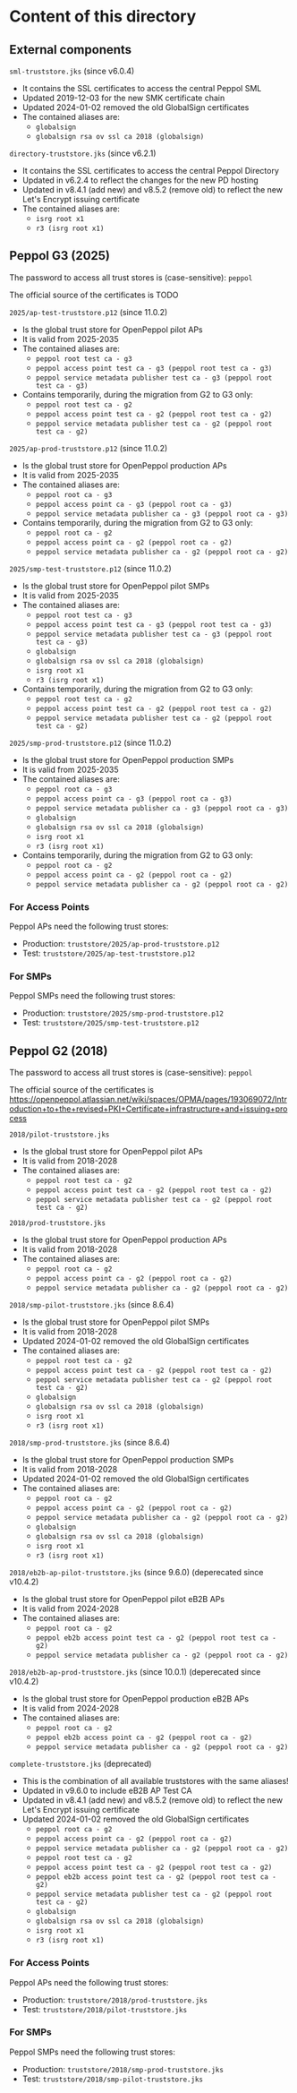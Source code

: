 # Content of this directory

## External components

`sml-truststore.jks` (since v6.0.4)
* It contains the SSL certificates to access the central Peppol SML
* Updated 2019-12-03 for the new SMK certificate chain
* Updated 2024-01-02 removed the old GlobalSign certificates
* The contained aliases are:
    * `globalsign`
    * `globalsign rsa ov ssl ca 2018 (globalsign)`

`directory-truststore.jks` (since v6.2.1)
* It contains the SSL certificates to access the central Peppol Directory
* Updated in v6.2.4 to reflect the changes for the new PD hosting
* Updated in v8.4.1 (add new) and v8.5.2 (remove old) to reflect the new Let's Encrypt issuing certificate
* The contained aliases are:
    * `isrg root x1`
    * `r3 (isrg root x1)`
    
## Peppol G3 (2025)

The password to access all trust stores is (case-sensitive): `peppol`

The official source of the certificates is TODO

`2025/ap-test-truststore.p12` (since 11.0.2)
* Is the global trust store for OpenPeppol pilot APs
* It is valid from 2025-2035
* The contained aliases are:
    * `peppol root test ca - g3`
    * `peppol access point test ca - g3 (peppol root test ca - g3)`
    * `peppol service metadata publisher test ca - g3 (peppol root test ca - g3)`
* Contains temporarily, during the migration from G2 to G3 only:    
    * `peppol root test ca - g2`
    * `peppol access point test ca - g2 (peppol root test ca - g2)`
    * `peppol service metadata publisher test ca - g2 (peppol root test ca - g2)`

`2025/ap-prod-truststore.p12` (since 11.0.2)
* Is the global trust store for OpenPeppol production APs
* It is valid from 2025-2035
* The contained aliases are:
    * `peppol root ca - g3`
    * `peppol access point ca - g3 (peppol root ca - g3)`
    * `peppol service metadata publisher ca - g3 (peppol root ca - g3)`
* Contains temporarily, during the migration from G2 to G3 only:    
    * `peppol root ca - g2`
    * `peppol access point ca - g2 (peppol root ca - g2)`
    * `peppol service metadata publisher ca - g2 (peppol root ca - g2)`

`2025/smp-test-truststore.p12` (since 11.0.2)
* Is the global trust store for OpenPeppol pilot SMPs
* It is valid from 2025-2035
* The contained aliases are:
    * `peppol root test ca - g3`
    * `peppol access point test ca - g3 (peppol root test ca - g3)`
    * `peppol service metadata publisher test ca - g3 (peppol root test ca - g3)`
    * `globalsign`
    * `globalsign rsa ov ssl ca 2018 (globalsign)`
    * `isrg root x1`
    * `r3 (isrg root x1)`
* Contains temporarily, during the migration from G2 to G3 only:    
    * `peppol root test ca - g2`
    * `peppol access point test ca - g2 (peppol root test ca - g2)`
    * `peppol service metadata publisher test ca - g2 (peppol root test ca - g2)`

`2025/smp-prod-truststore.p12` (since 11.0.2)
* Is the global trust store for OpenPeppol production SMPs
* It is valid from 2025-2035
* The contained aliases are:
    * `peppol root ca - g3`
    * `peppol access point ca - g3 (peppol root ca - g3)`
    * `peppol service metadata publisher ca - g3 (peppol root ca - g3)`
    * `globalsign`
    * `globalsign rsa ov ssl ca 2018 (globalsign)`
    * `isrg root x1`
    * `r3 (isrg root x1)`
* Contains temporarily, during the migration from G2 to G3 only:    
    * `peppol root ca - g2`
    * `peppol access point ca - g2 (peppol root ca - g2)`
    * `peppol service metadata publisher ca - g2 (peppol root ca - g2)`

### For Access Points

Peppol APs need the following trust stores:
* Production: `truststore/2025/ap-prod-truststore.p12`
* Test: `truststore/2025/ap-test-truststore.p12`

### For SMPs

Peppol SMPs need the following trust stores:
* Production: `truststore/2025/smp-prod-truststore.p12`
* Test: `truststore/2025/smp-test-truststore.p12`
    
## Peppol G2 (2018)

The password to access all trust stores is (case-sensitive): `peppol`

The official source of the certificates is https://openpeppol.atlassian.net/wiki/spaces/OPMA/pages/193069072/Introduction+to+the+revised+PKI+Certificate+infrastructure+and+issuing+process

`2018/pilot-truststore.jks`
* Is the global trust store for OpenPeppol pilot APs
* It is valid from 2018-2028
* The contained aliases are:
    * `peppol root test ca - g2`
    * `peppol access point test ca - g2 (peppol root test ca - g2)`
    * `peppol service metadata publisher test ca - g2 (peppol root test ca - g2)`

`2018/prod-truststore.jks`
* Is the global trust store for OpenPeppol production APs
* It is valid from 2018-2028
* The contained aliases are:
    * `peppol root ca - g2`
    * `peppol access point ca - g2 (peppol root ca - g2)`
    * `peppol service metadata publisher ca - g2 (peppol root ca - g2)`

`2018/smp-pilot-truststore.jks` (since 8.6.4)
* Is the global trust store for OpenPeppol pilot SMPs
* It is valid from 2018-2028
* Updated 2024-01-02 removed the old GlobalSign certificates
* The contained aliases are:
    * `peppol root test ca - g2`
    * `peppol access point test ca - g2 (peppol root test ca - g2)`
    * `peppol service metadata publisher test ca - g2 (peppol root test ca - g2)`
    * `globalsign`
    * `globalsign rsa ov ssl ca 2018 (globalsign)`
    * `isrg root x1`
    * `r3 (isrg root x1)`

`2018/smp-prod-truststore.jks` (since 8.6.4)
* Is the global trust store for OpenPeppol production SMPs
* It is valid from 2018-2028
* Updated 2024-01-02 removed the old GlobalSign certificates
* The contained aliases are:
    * `peppol root ca - g2`
    * `peppol access point ca - g2 (peppol root ca - g2)`
    * `peppol service metadata publisher ca - g2 (peppol root ca - g2)`
    * `globalsign`
    * `globalsign rsa ov ssl ca 2018 (globalsign)`
    * `isrg root x1`
    * `r3 (isrg root x1)`

`2018/eb2b-ap-pilot-truststore.jks` (since 9.6.0) (deperecated since v10.4.2)
* Is the global trust store for OpenPeppol pilot eB2B APs
* It is valid from 2024-2028
* The contained aliases are:
    * `peppol root ca - g2`
    * `peppol eb2b access point test ca - g2 (peppol root test ca - g2)`
    * `peppol service metadata publisher ca - g2 (peppol root ca - g2)`

`2018/eb2b-ap-prod-truststore.jks` (since 10.0.1) (deperecated since v10.4.2)
* Is the global trust store for OpenPeppol production eB2B APs
* It is valid from 2024-2028
* The contained aliases are:
    * `peppol root ca - g2`
    * `peppol eb2b access point ca - g2 (peppol root ca - g2)`
    * `peppol service metadata publisher ca - g2 (peppol root ca - g2)`

`complete-truststore.jks` (deprecated)
* This is the combination of all available truststores with the same aliases!
* Updated in v9.6.0 to include eB2B AP Test CA
* Updated in v8.4.1 (add new) and v8.5.2 (remove old) to reflect the new Let's Encrypt issuing certificate
* Updated 2024-01-02 removed the old GlobalSign certificates
    * `peppol root ca - g2`
    * `peppol access point ca - g2 (peppol root ca - g2)`
    * `peppol service metadata publisher ca - g2 (peppol root ca - g2)`
    * `peppol root test ca - g2`
    * `peppol access point test ca - g2 (peppol root test ca - g2)`
    * `peppol eb2b access point test ca - g2 (peppol root test ca - g2)`
    * `peppol service metadata publisher test ca - g2 (peppol root test ca - g2)`
    * `globalsign`
    * `globalsign rsa ov ssl ca 2018 (globalsign)`
    * `isrg root x1`
    * `r3 (isrg root x1)`

### For Access Points

Peppol APs need the following trust stores:
* Production: `truststore/2018/prod-truststore.jks`
* Test: `truststore/2018/pilot-truststore.jks`

### For SMPs

Peppol SMPs need the following trust stores:
* Production: `truststore/2018/smp-prod-truststore.jks`
* Test: `truststore/2018/smp-pilot-truststore.jks`
